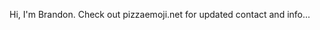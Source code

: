 Hi, I'm Brandon. Check out pizzaemoji.net for updated contact and info...
<!-- Updated 10:49 PM August 26, 2024 -->
<!---
pizzaemoji/pizzaemoji is a ✨ special ✨ repository because its `README.md` (this file) appears on your GitHub profile.
You can click the Preview link to take a look at your changes.
--->
